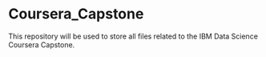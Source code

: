# Coursera_Capstone

This repository will be used to store all files related to the IBM Data Science Coursera Capstone.
